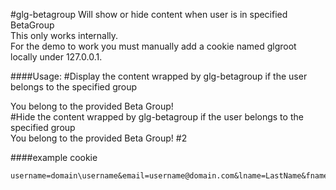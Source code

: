 #glg-betagroup
  Will show or hide content when user is in specified BetaGroup</br>
  This only works internally.</br>
  For the demo to work you must manually add a cookie named glgroot locally under 127.0.0.1.



####Usage:
    #Display the content wrapped by glg-betagroup if the user belongs to the specified group
    <div id="holder">
      <glg-betagroup betagroup="group_name">
        You belong to the provided Beta Group!
      </glg-betagroup>
    </div>
    #Hide the content wrapped by glg-betagroup if the user belongs to the specified group
    <div id="holder">
      <glg-betagroup betagroup="mosaic_hide_cm_rates" rendertemplate=false>
        You belong to the provided Beta Group! #2
      </glg-betagroup>
    </div>

####example cookie

    username=domain\username&email=username@domain.com&lname=LastName&fname=FirstName
